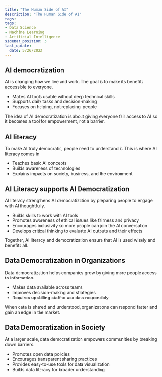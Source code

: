 ```yaml
---
title: "The Human Side of AI"
description: "The Human Side of AI"
tags: 
tags: 
- Data Science
- Machine Learning
- Artificial Intelligence
sidebar_position: 3
last_update:
  date: 5/26/2023
---
```




## AI democratization

AI is changing how we live and work. The goal is to make its benefits accessible to everyone.

- Makes AI tools usable without deep technical skills
- Supports daily tasks and decision-making
- Focuses on helping, not replacing, people

The idea of AI democratization is about giving everyone fair access to AI so it becomes a tool for empowerment, not a barrier.

## AI literacy

To make AI truly democratic, people need to understand it. This is where AI literacy comes in.

- Teaches basic AI concepts
- Builds awareness of technologies
- Explains impacts on society, business, and the environment


## AI Literacy supports AI Democratization

AI literacy strengthens AI democratization by preparing people to engage with AI thoughtfully.

- Builds skills to work with AI tools
- Promotes awareness of ethical issues like fairness and privacy
- Encourages inclusivity so more people can join the AI conversation
- Develops critical thinking to evaluate AI outputs and their effects

Together, AI literacy and democratization ensure that AI is used wisely and benefits all.

## Data Democratization in Organizations

Data democratization helps companies grow by giving more people access to information.

- Makes data available across teams
- Improves decision-making and strategies
- Requires upskilling staff to use data responsibly

When data is shared and understood, organizations can respond faster and gain an edge in the market.

## Data Democratization in Society

At a larger scale, data democratization empowers communities by breaking down barriers.

- Promotes open data policies
- Encourages transparent sharing practices
- Provides easy-to-use tools for data visualization
- Builds data literacy for broader understanding
